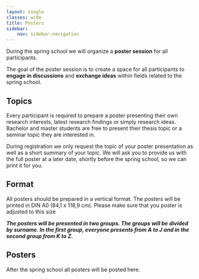 ```yaml
---
layout: single
classes: wide
title: Posters
sidebar:
    nav: sidebar-navigation
---
```


During the spring school we will organize a **poster session** for all participants. 

The goal of the poster session is to create a space for all participants to **engage in discussions** and **exchange ideas** within fields related to the spring school.

## Topics
Every participant is required to prepare a poster presenting their own research interests, latest research findings or simply research ideas. 
Bachelor and master students are free to present their thesis topic or a seminar topic they are interested in.

During registration we only request the topic of your poster presentation as well as a short summary of your topic. We will ask you to provide us with the full poster at a later date, shortly before the spring school, so we can print it for you.

## Format
All posters should be prepared in a vertical format. 
The posters will be printed in DIN A0 (84,1 x 118,9 cm). 
Please make sure that you poster is adjusted to this size

***The posters will be presented in two groups. The groups will be divided by surname. In the first group, everyone presents from A to J and in the second group from K to Z.***



## Posters
After the spring school all posters will be posted here.


<div class="grid" id="pdf-grid"></div>

